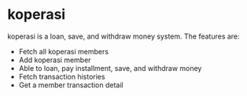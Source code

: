 # koperasi

koperasi is a loan, save, and withdraw money system. The features are:

- Fetch all koperasi members
- Add koperasi member
- Able to loan, pay installment, save, and withdraw money
- Fetch transaction histories
- Get a member transaction detail